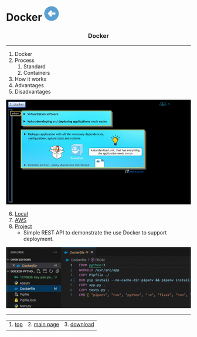 # Docker [![back](/assets/back.svg)](../README.md) 

<h3 align="center">Docker</h3>

- - -

1. Docker
2. Process
    1. Standard
    2. Containers
3. How it works
4. Advantages
5. Disadvantages

![docker](./docker.gif)

6. [Local](./local/README.md)
7. [AWS](./aws/README.md)
8. [Project](./_projects/keyValuePair)
    - Simple REST API to demonstrate the use Docker to support deployment.

![example](./_projects/example.gif)

- - -

|     |     |     |
| --- | --- | --- |
| 1. [top](#Docker) | 2. [main page](/README.md) | 3. [download](./docker.pptx) |
|     |     |     |
